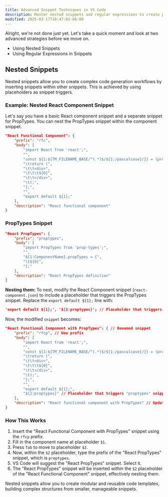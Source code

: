 ```yaml
---
title: Advanced Snippet Techniques in VS Code
description: Master nested snippets and regular expressions to create powerful, dynamic code templates
modified: 2025-03-17T10:47:02-06:00
---
```


Alright, we're not done just yet. Let's take a quick moment and look at two advanced strategies before we move on.

- Using Nested Snippets
- Using Regular Expressions in Snippets

## Nested Snippets

Nested snippets allow you to create complex code generation workflows by inserting snippets within other snippets. This is achieved by using placeholders as snippet triggers.

### Example: Nested React Component Snippet

Let's say you have a basic React component snippet and a separate snippet for PropTypes. You can nest the PropTypes snippet within the component snippet.

```json
"React Functional Component": {
    "prefix": "rfc",
    "body": [
        "import React from 'react';",
        "",
        "const ${1:${TM_FILENAME_BASE/^(.*)$/${1:/pascalcase}/}} = (props) => {",
        "\treturn (",
        "\t\t<div>",
        "\t\t\t${0}",
        "\t\t</div>",
        "\t);",
        "};",
        "",
        "export default ${1};"
    ],
    "description": "React functional component"
}
```

### PropTypes Snippet

```json
"React PropTypes": {
    "prefix": "proptypes",
    "body": [
        "import PropTypes from 'prop-types';",
        "",
        "${1:ComponentName}.propTypes = {",
        "\t${0}",
        "};"
    ],
    "description": "React PropTypes definition"
}
```

**Nesting them:** To nest, modify the React Component snippet (`react-component.json`) to include a placeholder that triggers the PropTypes snippet. Replace the `export default ${1};` line with:

```json
'export default ${1};', '${2:proptypes}'; // Placeholder that triggers "proptypes" snippet
```

Now, the modified `snippet` becomes:

```json
"React Functional Component with PropTypes": { // Renamed snippet
    "prefix": "rfcp", // New prefix
    "body": [
        "import React from 'react';",
        "",
        "const ${1:${TM_FILENAME_BASE/^(.*)$/${1:/pascalcase}/}} = (props) => {",
        "\treturn (",
        "\t\t<div>",
        "\t\t\t${0}",
        "\t\t</div>",
        "\t);",
        "};",
        "",
        "export default ${1};",
        "${2:proptypes}" // Placeholder that triggers "proptypes" snippet
    ],
    "description": "React functional component with PropTypes" // Updated description
}
```

### How This Works

1. Insert the "React Functional Component with PropTypes" snippet using the `rfcp` prefix.
2. Fill in the component name at placeholder `$1`.
3. Press `Tab` to move to placeholder `$2`.
4. Now, within the `$2` placeholder, type the prefix of the "React PropTypes" snippet, which is `proptypes`.
5. VS Code will suggest the "React PropTypes" snippet. Select it.
6. The "React PropTypes" snippet will be inserted _within_ the `$2` placeholder of the "React Functional Component" snippet, effectively nesting them.

Nested snippets allow you to create modular and reusable code templates, building complex structures from smaller, manageable snippets.
